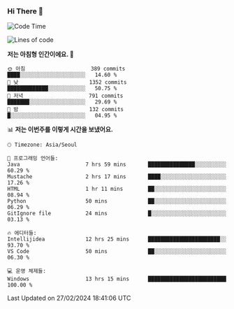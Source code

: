 ### Hi There 👋


<!---
- 👋 Hi, I’m @muyaaho
- 👀 I’m interested in ...
- 🌱 I’m currently learning ...
- 💞️ I’m looking to collaborate on ...
- 📫 How to reach me ...
--->
<!--- plz
muyaaho/muyaaho is a ✨ special ✨ repository because its `README.md` (this file) appears on your GitHub profile.
You can click the Preview link to take a look at your changes.
<a href="https://hits.seeyoufarm.com"><img src="https://hits.seeyoufarm.com/api/count/incr/badge.svg?url=https%3A%2F%2Fgithub.com%2Fejaman&count_bg=%23000000&title_bg=%23000000&icon=github.svg&icon_color=%23FFFFFF&title=Github&edge_flat=true"/></a>
   --->
   
<!--START_SECTION:waka-->
![Code Time](http://img.shields.io/badge/Code%20Time-408%20hrs%201%20min-blue)

![Lines of code](https://img.shields.io/badge/%EC%A0%80%EB%8A%94%20%EC%97%AC%ED%83%9C%EA%B9%8C%EC%A7%80%20-710.8%20thousand%20%EC%A4%84%EC%9D%98%20%EC%BD%94%EB%93%9C%EB%A5%BC%20%EC%9E%91%EC%84%B1%ED%96%88%EC%96%B4%EC%9A%94.-blue)

**저는 아침형 인간이에요. 🐤** 

```text
🌞 아침                     389 commits         ████░░░░░░░░░░░░░░░░░░░░░   14.60 % 
🌆 낮　                     1352 commits        █████████████░░░░░░░░░░░░   50.75 % 
🌃 저녁                     791 commits         ███████░░░░░░░░░░░░░░░░░░   29.69 % 
🌙 밤　                     132 commits         █░░░░░░░░░░░░░░░░░░░░░░░░   04.95 % 
```


📊 **저는 이번주를 이렇게 시간을 보냈어요.** 

```text
🕑︎ Timezone: Asia/Seoul

💬 프로그래밍 언어들: 
Java                     7 hrs 59 mins       ███████████████░░░░░░░░░░   60.29 % 
Mustache                 2 hrs 17 mins       ████░░░░░░░░░░░░░░░░░░░░░   17.26 % 
HTML                     1 hr 11 mins        ██░░░░░░░░░░░░░░░░░░░░░░░   08.94 % 
Python                   50 mins             ██░░░░░░░░░░░░░░░░░░░░░░░   06.29 % 
GitIgnore file           24 mins             █░░░░░░░░░░░░░░░░░░░░░░░░   03.13 % 

🔥 에디터들: 
Intellijidea             12 hrs 25 mins      ███████████████████████░░   93.70 % 
VS Code                  50 mins             ██░░░░░░░░░░░░░░░░░░░░░░░   06.30 % 

💻 운영 체제들: 
Windows                  13 hrs 15 mins      █████████████████████████   100.00 % 
```


 Last Updated on 27/02/2024 18:41:06 UTC
<!--END_SECTION:waka-->

